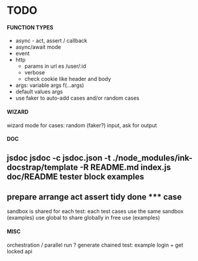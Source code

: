 # TODO

#### FUNCTION TYPES
- async - act, assert / callback
- async/await mode
- event
- http
  - params in url es /user/:id
  - verbose
  - check cookie like header and body
- args: variable args f(...args)
- default values args
- use faker to auto-add cases and/or random cases

#### WIZARD
wizard mode for cases: random (faker?) input, ask for output

#### DOC
jsdoc
jsdoc -c jsdoc.json -t ./node_modules/ink-docstrap/template -R README.md index.js
doc/README
tester block examples
---
prepare
arrange
act
assert
tidy
done
*** case
---
sandbox is shared for each test: each test cases use the same sandbox (examples)
use global to share globally in free use (examples)

#### MISC
orchestration / parallel run
? generate chained test: example login + get locked api
